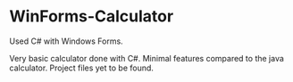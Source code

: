 # WinForms-Calculator
Used C# with Windows Forms.

Very basic calculator done with C#.
Minimal features compared to the java calculator.
Project files yet to be found.
